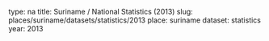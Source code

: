 type: na
title: Suriname / National Statistics (2013)
slug: places/suriname/datasets/statistics/2013
place: suriname
dataset: statistics
year: 2013
